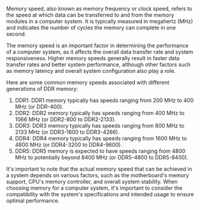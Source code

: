 Memory speed, also known as memory frequency or clock speed, refers to the speed at which data can be transferred to and from the memory modules in a computer system. It is typically measured in megahertz (MHz) and indicates the number of cycles the memory can complete in one second.

The memory speed is an important factor in determining the performance of a computer system, as it affects the overall data transfer rate and system responsiveness. Higher memory speeds generally result in faster data transfer rates and better system performance, although other factors such as memory latency and overall system configuration also play a role.

Here are some common memory speeds associated with different generations of DDR memory:

1. DDR1: DDR1 memory typically has speeds ranging from 200 MHz to 400 MHz (or DDR-400).
2. DDR2: DDR2 memory typically has speeds ranging from 400 MHz to 1066 MHz (or DDR2-800 to DDR2-2133).
3. DDR3: DDR3 memory typically has speeds ranging from 800 MHz to 2133 MHz (or DDR3-1600 to DDR3-4266).
4. DDR4: DDR4 memory typically has speeds ranging from 1600 MHz to 4800 MHz (or DDR4-3200 to DDR4-9600).
5. DDR5: DDR5 memory is expected to have speeds ranging from 4800 MHz to potentially beyond 8400 MHz (or DDR5-4800 to DDR5-8400).

It's important to note that the actual memory speed that can be achieved in a system depends on various factors, such as the motherboard's memory support, CPU's memory controller, and overall system stability. When choosing memory for a computer system, it's important to consider the compatibility with the system's specifications and intended usage to ensure optimal performance.
